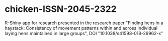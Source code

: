# chicken-ISSN-2045-2322
R-Shiny app for research presented in the research paper "Finding hens in a haystack: Consistency of movement patterns within and across individual laying hens maintained in large groups", DOI "10.1038/s41598-018-29962-x"
